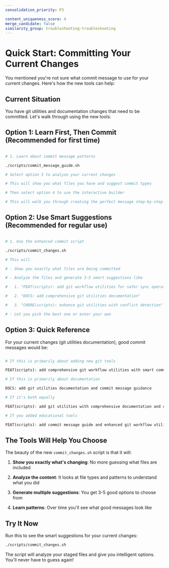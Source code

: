 ```yaml
---
consolidation_priority: P3

content_uniqueness_score: 4
merge_candidate: false
similarity_group: troubleshooting-troubleshooting
---
```


# Quick Start: Committing Your Current Changes

You mentioned you're not sure what commit message to use for your current changes. Here's how the new tools can help:

## Current Situation

You have git utilities and documentation changes that need to be committed. Let's walk through using the new tools:

## Option 1: Learn First, Then Commit (Recommended for first time)

```bash

# 1. Learn about commit message patterns

./scripts/commit_message_guide.sh

# Select option 5 to analyze your current changes

# This will show you what files you have and suggest commit types

# Then select option 4 to use the interactive builder

# This will walk you through creating the perfect message step-by-step

```

## Option 2: Use Smart Suggestions (Recommended for regular use)

```bash

# 1. Use the enhanced commit script

./scripts/commit_changes.sh

# This will

# - Show you exactly what files are being committed

# - Analyze the files and generate 3-5 smart suggestions like

#   1. "FEAT(scripts): add git workflow utilities for safer sync operations"

#   2. "DOCS: add comprehensive git utilities documentation"

#   3. "CHORE(scripts): enhance git utilities with conflict detection"

# - Let you pick the best one or enter your own

```

## Option 3: Quick Reference

For your current changes (git utilities  documentation), good commit messages would be:

```bash

# If this is primarily about adding new git tools

FEAT(scripts): add comprehensive git workflow utilities with smart commit suggestions

# If this is primarily about documentation

DOCS: add git utilities documentation and commit message guidance

# If it's both equally

FEAT(scripts): add git utilities with comprehensive documentation and commit guidance

# If you added educational tools

FEAT(scripts): add commit message guide and enhanced git workflow utilities

```

## The Tools Will Help You Choose

The beauty of the new `commit_changes.sh` script is that it will:

1. **Show you exactly what's changing**: No more guessing what files are included

2. **Analyze the content**: It looks at file types and patterns to understand what you did

3. **Generate multiple suggestions**: You get 3-5 good options to choose from

4. **Learn patterns**: Over time you'll see what good messages look like

## Try It Now

Run this to see the smart suggestions for your current changes:

```bash
./scripts/commit_changes.sh

```

The script will analyze your staged files and give you intelligent options. You'll never have to guess again!

